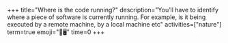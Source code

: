 +++
title="Where is the code running?"
description="You’ll have to identify where a piece of software is currently running. For example, is it being executed by a remote machine, by a local machine etc"
activities=["nature"]
term=true
emoji="👟🖥️"
time=0
+++
